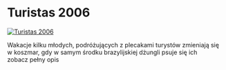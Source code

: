 Turistas 2006 
=============
[![Turistas 2006 ](http://vidos.pl/images/player.gif)](http://vidos.pl/turistas-2006)

 Wakacje kilku młodych, podróżujących z plecakami turystów zmieniają się w koszmar, gdy w samym środku brazylijskiej dżungli psuje się ich zobacz pełny opis
